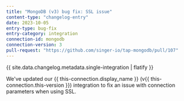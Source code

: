 ```yaml
---
title: "MongoDB (v3) bug fix: SSL issue"
content-type: "changelog-entry"
date: 2023-10-05
entry-type: bug-fix
entry-category: integration
connection-id: mongodb
connection-version: 3
pull-request: "https://github.com/singer-io/tap-mongodb/pull/107"
---
```

{{ site.data.changelog.metadata.single-integration | flatify }}

We've updated our {{ this-connection.display_name }} (v{{ this-connection.this-version }}) integration to fix an issue with connection parameters when using SSL.